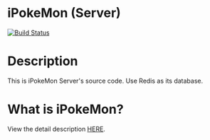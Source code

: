 iPokeMon (Server)
=================

[![Build Status](https://travis-ci.org/Kjuly/iPokeMon-Server.png)](https://travis-ci.org/Kjuly/iPokeMon-Server)

# Description

This is iPokeMon Server's source code. Use Redis as its database.

# What is iPokeMon?

View the detail description [HERE](http://dev.kjuly.com/iPokeMon).

